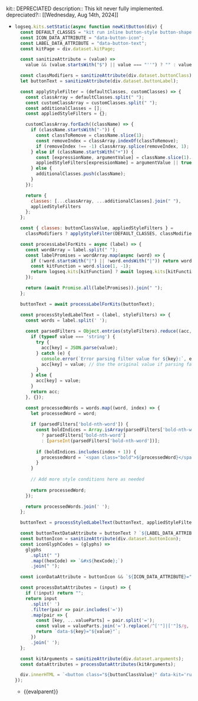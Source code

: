 kit:: DEPRECIATED
description:: This kit never fully implemented.
depreciated?:: [[Wednesday, Aug 14th, 2024]]

- ```javascript
  logseq.kits.setStatic(async function newKitButton(div) {
    const DEFAULT_CLASSES = "kit run inline button-style button-shape hover active";
    const ICON_DATA_ATTRIBUTE = "data-button-icon";
    const LABEL_DATA_ATTRIBUTE = "data-button-text";
    const kitPage = div.dataset.kitPage;
  
    const sanitizeAttribute = (value) =>
      value && (value.startsWith("$") || value === "''") ? "" : value;
  
    const classModifiers = sanitizeAttribute(div.dataset.buttonClass);
    let buttonText = sanitizeAttribute(div.dataset.buttonLabel);
  
    const applyStyleFilter = (defaultClasses, customClasses) => {
      const classArray = defaultClasses.split(" ");
      const customClassArray = customClasses.split(" ");
      const additionalClasses = [];
      const appliedStyleFilters = {};
  
      customClassArray.forEach((className) => {
        if (className.startsWith("-")) {
          const classToRemove = className.slice(1);
          const removeIndex = classArray.indexOf(classToRemove);
          if (removeIndex !== -1) classArray.splice(removeIndex, 1);
        } else if (className.startsWith("+")) {
          const [expressionName, argumentValue] = className.slice(1).split(":");
          appliedStyleFilters[expressionName] = argumentValue || true;
        } else {
          additionalClasses.push(className);
        }
      });
  
      return {
        classes: [...classArray, ...additionalClasses].join(" "),
        appliedStyleFilters
      };
    };
  
    const { classes: buttonClassValue, appliedStyleFilters } = 
      classModifiers ? applyStyleFilter(DEFAULT_CLASSES, classModifiers) : { classes: DEFAULT_CLASSES, appliedStyleFilters: {} };
  
    const processLabelForKits = async (label) => {
      const wordArray = label.split(" ");
      const labelPromises = wordArray.map(async (word) => {
        if (!word.startsWith("|") || !word.endsWith("|")) return word;
        const kitFunction = word.slice(1, -1);
        return logseq.kits[kitFunction] ? await logseq.kits[kitFunction]() : word;
      });
  
      return (await Promise.all(labelPromises)).join(" ");
    };
  
    buttonText = await processLabelForKits(buttonText);
  
    const processStyledLabelText = (label, styleFilters) => {
      const words = label.split(' ');
      
      const parsedFilters = Object.entries(styleFilters).reduce((acc, [key, value]) => {
        if (typeof value === 'string') {
          try {
            acc[key] = JSON.parse(value);
          } catch (e) {
            console.error(`Error parsing filter value for ${key}:`, e);
            acc[key] = value; // Use the original value if parsing fails
          }
        } else {
          acc[key] = value;
        }
        return acc;
      }, {});
  
      const processedWords = words.map((word, index) => {
        let processedWord = word;
        
        if (parsedFilters['bold-nth-word']) {
          const boldIndices = Array.isArray(parsedFilters['bold-nth-word']) 
            ? parsedFilters['bold-nth-word'] 
            : [parseInt(parsedFilters['bold-nth-word'])];
          
          if (boldIndices.includes(index + 1)) {
            processedWord = `<span class="bold">${processedWord}</span>`;
          }
        }
        
        // Add more style conditions here as needed
        
        return processedWord;
      });
  
      return processedWords.join(' ');
    };
  
    buttonText = processStyledLabelText(buttonText, appliedStyleFilters);
  
    const buttonTextDataAttribute = buttonText ? `${LABEL_DATA_ATTRIBUTE}="true"` : "";
    const buttonIcon = sanitizeAttribute(div.dataset.buttonIcon);
    const iconGlyphCodes = (glyphs) =>
      glyphs
        .split(" ")
        .map((hexCode) => `&#x${hexCode};`)
        .join(" ");
  
    const iconDataAttribute = buttonIcon && `${ICON_DATA_ATTRIBUTE}="${iconGlyphCodes(buttonIcon)}"`;
  
    const processDataAttributes = (input) => {
      if (!input) return "";
      return input
        .split(' ')
        .filter(pair => pair.includes('='))
        .map(pair => {
          const [key, ...valueParts] = pair.split('=');
          const value = valueParts.join('=').replace(/^['"]|['"]$/g, '');
          return `data-${key}="${value}"`;
        })
        .join(' ');
    };
  
    const kitArguments = sanitizeAttribute(div.dataset.arguments);
    const dataAttributes = processDataAttributes(kitArguments);
  
    div.innerHTML = `<button class="${buttonClassValue}" data-kit='runpage' data-kit-macro="kitButton" data-page-name='${kitPage}' ${iconDataAttribute} ${buttonTextDataAttribute} ${dataAttributes} type="button">${buttonText}</button>`;
  });
  ```
	- {{evalparent}}
